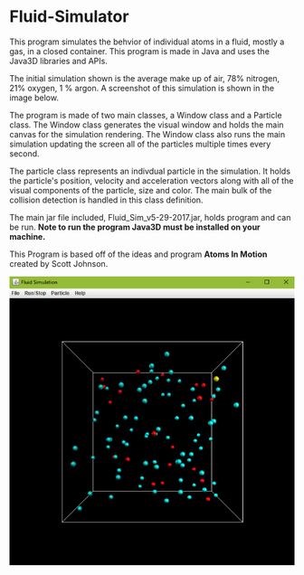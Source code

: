 # Fluid-Simulator

This program simulates the behvior of individual atoms in a fluid, mostly a gas, in a closed container. This program is made in Java and uses the Java3D libraries and APIs. 

The initial simulation shown is the average make up of air, 78% nitrogen, 21% oxygen, 1 % argon. A screenshot of this simulation is shown in the image below. 

The program is made of two main classes, a Window class and a Particle class. The Window class generates the visual window and holds the main canvas for the simulation rendering. The Window class also runs the main simulation updating the screen all of the particles multiple times every second. 

The particle class represents an indivdual particle in the simulation. It holds the particle's position, velocity and acceleration vectors along with all of the visual components of the particle, size and color. The main bulk of the collision detection is handled in this class definition. 

The main jar file included, Fluid_Sim_v5-29-2017.jar, holds program and can be run. **Note to run the program Java3D must be installed on your machine.**

This Program is based off of the ideas and program **Atoms In Motion** created by Scott Johnson.

![alt text](https://github.com/BenDaMan88/Fluid-Simulator/blob/master/Main_screen.PNG)
